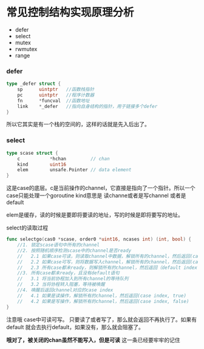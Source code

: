# 常见控制结构实现原理分析
- defer
- select
- mutex
- rwmutex
- range
### defer
```go
type _defer struct {
    sp      uintptr   //函数栈指针
    pc      uintptr   //程序计数器
    fn      *funcval  //函数地址
    link    *_defer   //指向自身结构的指针，用于链接多个defer
}
```
所以它其实是有一个栈的空间的，这样的话就是先入后出了。

### select

```go
type scase struct {
    c           *hchan         // chan
    kind        uint16
    elem        unsafe.Pointer // data element
}
```
这是case的底层。c是当前操作的channel，它直接是指向了一个指针。所以一个case只能处理一个goroutine
kind意思是 读channe或者是写channel 或者是default

elem是缓存，读的时候是要即将要读的地址，写的时候是即将要写的地址。

select的读取过程
```go
func selectgo(cas0 *scase, order0 *uint16, ncases int) (int, bool) {
    //1. 锁定scase语句中所有的channel
    //2. 按照随机顺序检测scase中的channel是否ready
    //   2.1 如果case可读，则读取channel中数据，解锁所有的channel，然后返回(case index, true)
    //   2.2 如果case可写，则将数据写入channel，解锁所有的channel，然后返回(case index, false)
    //   2.3 所有case都未ready，则解锁所有的channel，然后返回（default index, false）
    //3. 所有case都未ready，且没有default语句
    //   3.1 将当前协程加入到所有channel的等待队列
    //   3.2 当将协程转入阻塞，等待被唤醒
    //4. 唤醒后返回channel对应的case index
    //   4.1 如果是读操作，解锁所有的channel，然后返回(case index, true)
    //   4.2 如果是写操作，解锁所有的channel，然后返回(case index, false)
}
```
注意哦 case中可读可写。 只要读了或者写了，那么就会返回不再执行了。如果有default
就会去执行default，如果没有，那么就会阻塞了。

**哦对了，被关闭的chan虽然不能写入，但是可读** 这一条已经要牢牢的记住
